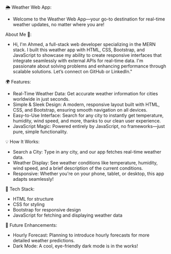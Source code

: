 🌦️ Weather Web App:

- Welcome to the Weather Web App—your go-to destination for real-time weather updates, no matter where you are!

About Me 👋:

- Hi, I'm Ahmed, a full-stack web developer specializing in the MERN stack. I built this weather app with HTML, CSS, Bootstrap, and JavaScript to showcase my ability to create responsive interfaces that integrate seamlessly with external APIs for real-time data. I'm passionate about solving problems and enhancing performance through scalable solutions. Let’s connect on GitHub or LinkedIn."

🌍 Features:

- Real-Time Weather Data: Get accurate weather information for cities worldwide in just seconds.
- Simple & Sleek Design: A modern, responsive layout built with HTML, CSS, and Bootstrap, ensuring smooth navigation on all devices.
- Easy-to-Use Interface: Search for any city to instantly get temperature, humidity, wind speed, and more, thanks to our clean user experience.
- JavaScript Magic: Powered entirely by JavaScript, no frameworks—just pure, simple functionality.

💡 How It Works:

- Search a City: Type in any city, and our app fetches real-time weather data.
- Weather Display: See weather conditions like temperature, humidity, wind speed, and a brief description of the current conditions.
- Responsive: Whether you're on your phone, tablet, or desktop, this app adapts seamlessly!

🚀 Tech Stack:

- HTML for structure
- CSS for styling
- Bootstrap for responsive design
- JavaScript for fetching and displaying weather data

🎯 Future Enhancements:

- Hourly Forecast: Planning to introduce hourly forecasts for more detailed weather predictions.
- Dark Mode: A cool, eye-friendly dark mode is in the works!
